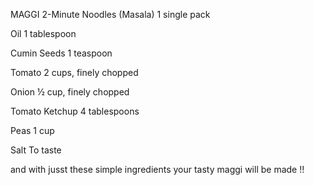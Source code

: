MAGGI 2-Minute Noodles (Masala)
1 single pack

Oil
1 tablespoon

Cumin Seeds
1 teaspoon

Tomato
2 cups, finely chopped

Onion
½ cup, finely chopped

Tomato Ketchup
4 tablespoons

Peas
1 cup

Salt
To taste

and with jusst these simple ingredients your tasty maggi will be made !!
